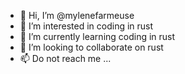 - 👋 Hi, I’m @mylenefarmeuse
- 👀 I’m interested in coding in rust
- 🌱 I’m currently learning coding in rust
- 💞️ I’m looking to collaborate on rust
- 📫 Do not reach me ...

<!---
mylenefarmeuse/mylenefarmeuse is a ✨ special ✨ repository because its `README.md` (this file) appears on your GitHub profile.
You can click the Preview link to take a look at your changes.
--->
